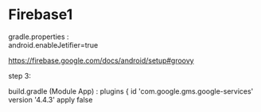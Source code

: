 # Firebase1

gradle.properties     :   
android.enableJetifier=true



https://firebase.google.com/docs/android/setup#groovy 

step 3:


build.gradle (Module App) : 
plugins { 
id 'com.google.gms.google-services' version '4.4.3' apply false
